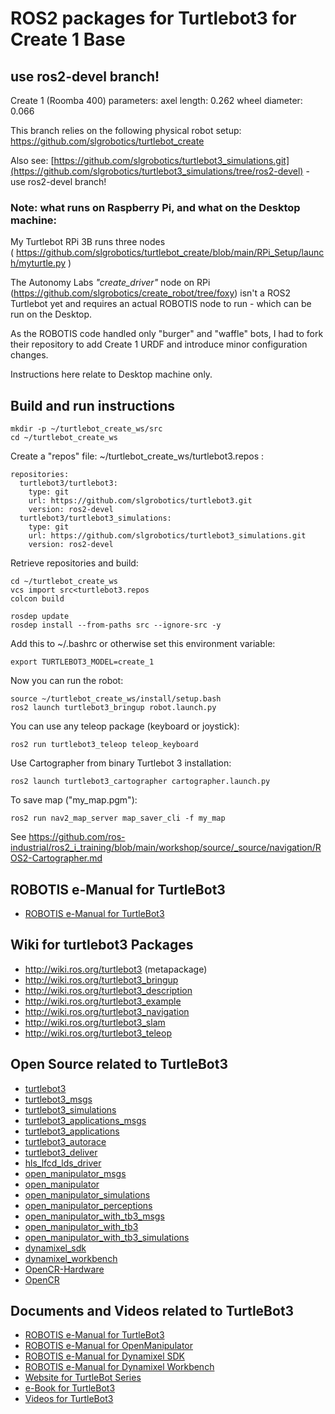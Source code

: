 # ROS2 packages for Turtlebot3 for Create 1 Base
## use ros2-devel branch!

Create 1 (Roomba 400) parameters: axel length: 0.262  wheel diameter: 0.066

This branch relies on the following physical robot setup: https://github.com/slgrobotics/turtlebot_create

Also see: [https://github.com/slgrobotics/turtlebot3_simulations.git](https://github.com/slgrobotics/turtlebot3_simulations/tree/ros2-devel)  - use ros2-devel branch!

### Note: what runs on Raspberry Pi, and what on the Desktop machine:

My Turtlebot RPi 3B runs three nodes ( https://github.com/slgrobotics/turtlebot_create/blob/main/RPi_Setup/launch/myturtle.py )

The Autonomy Labs *"create_driver"* node on RPi (https://github.com/slgrobotics/create_robot/tree/foxy) isn't a ROS2 Turtlebot yet and requires an actual ROBOTIS node to run - which can be run on the Desktop.

As the ROBOTIS code handled only "burger" and "waffle" bots, I had to fork their repository to add Create 1 URDF and introduce minor configuration changes.

Instructions here relate to Desktop machine only.

## Build and run instructions
```
mkdir -p ~/turtlebot_create_ws/src
cd ~/turtlebot_create_ws
```
Create a "repos" file:  ~/turtlebot_create_ws/turtlebot3.repos :
```
repositories:
  turtlebot3/turtlebot3:
    type: git
    url: https://github.com/slgrobotics/turtlebot3.git
    version: ros2-devel
  turtlebot3/turtlebot3_simulations:
    type: git
    url: https://github.com/slgrobotics/turtlebot3_simulations.git
    version: ros2-devel
```
Retrieve repositories and build:
```
cd ~/turtlebot_create_ws
vcs import src<turtlebot3.repos
colcon build

rosdep update
rosdep install --from-paths src --ignore-src -y
```
Add this to ~/.bashrc or otherwise set this environment variable:
```
export TURTLEBOT3_MODEL=create_1
```
Now you can run the robot:
```
source ~/turtlebot_create_ws/install/setup.bash
ros2 launch turtlebot3_bringup robot.launch.py
```
You can use any teleop package (keyboard or joystick):
```
ros2 run turtlebot3_teleop teleop_keyboard
```
Use Cartographer from binary Turtlebot 3 installation:
```
ros2 launch turtlebot3_cartographer cartographer.launch.py
```
To save map ("my_map.pgm"):
```
ros2 run nav2_map_server map_saver_cli -f my_map
```
See https://github.com/ros-industrial/ros2_i_training/blob/main/workshop/source/_source/navigation/ROS2-Cartographer.md


## ROBOTIS e-Manual for TurtleBot3
- [ROBOTIS e-Manual for TurtleBot3](http://turtlebot3.robotis.com/)

## Wiki for turtlebot3 Packages
- http://wiki.ros.org/turtlebot3 (metapackage)
- http://wiki.ros.org/turtlebot3_bringup
- http://wiki.ros.org/turtlebot3_description
- http://wiki.ros.org/turtlebot3_example
- http://wiki.ros.org/turtlebot3_navigation
- http://wiki.ros.org/turtlebot3_slam
- http://wiki.ros.org/turtlebot3_teleop

## Open Source related to TurtleBot3
- [turtlebot3](https://github.com/ROBOTIS-GIT/turtlebot3)
- [turtlebot3_msgs](https://github.com/ROBOTIS-GIT/turtlebot3_msgs)
- [turtlebot3_simulations](https://github.com/ROBOTIS-GIT/turtlebot3_simulations)
- [turtlebot3_applications_msgs](https://github.com/ROBOTIS-GIT/turtlebot3_applications_msgs)
- [turtlebot3_applications](https://github.com/ROBOTIS-GIT/turtlebot3_applications)
- [turtlebot3_autorace](https://github.com/ROBOTIS-GIT/turtlebot3_autorace)
- [turtlebot3_deliver](https://github.com/ROBOTIS-GIT/turtlebot3_deliver)
- [hls_lfcd_lds_driver](https://github.com/ROBOTIS-GIT/hls_lfcd_lds_driver)
- [open_manipulator_msgs](https://github.com/ROBOTIS-GIT/open_manipulator_msgs)
- [open_manipulator](https://github.com/ROBOTIS-GIT/open_manipulator)
- [open_manipulator_simulations](https://github.com/ROBOTIS-GIT/open_manipulator_simulations)
- [open_manipulator_perceptions](https://github.com/ROBOTIS-GIT/open_manipulator_perceptions)
- [open_manipulator_with_tb3_msgs](https://github.com/ROBOTIS-GIT/open_manipulator_with_tb3_msgs)
- [open_manipulator_with_tb3](https://github.com/ROBOTIS-GIT/open_manipulator_with_tb3)
- [open_manipulator_with_tb3_simulations](https://github.com/ROBOTIS-GIT/open_manipulator_with_tb3_simulations)
- [dynamixel_sdk](https://github.com/ROBOTIS-GIT/DynamixelSDK)
- [dynamixel_workbench](https://github.com/ROBOTIS-GIT/dynamixel-workbench)
- [OpenCR-Hardware](https://github.com/ROBOTIS-GIT/OpenCR-Hardware)
- [OpenCR](https://github.com/ROBOTIS-GIT/OpenCR)

## Documents and Videos related to TurtleBot3
- [ROBOTIS e-Manual for TurtleBot3](http://turtlebot3.robotis.com/)
- [ROBOTIS e-Manual for OpenManipulator](http://emanual.robotis.com/docs/en/platform/openmanipulator/)
- [ROBOTIS e-Manual for Dynamixel SDK](http://emanual.robotis.com/docs/en/software/dynamixel/dynamixel_sdk/overview/)
- [ROBOTIS e-Manual for Dynamixel Workbench](http://emanual.robotis.com/docs/en/software/dynamixel/dynamixel_workbench/)
- [Website for TurtleBot Series](http://www.turtlebot.com/)
- [e-Book for TurtleBot3](https://community.robotsource.org/t/download-the-ros-robot-programming-book-for-free/51/)
- [Videos for TurtleBot3 ](https://www.youtube.com/playlist?list=PLRG6WP3c31_XI3wlvHlx2Mp8BYqgqDURU)
